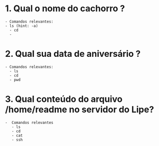 # 1. Qual o nome do cachorro ?
    - Comandos relevantes:
    - ls (hint: -a)
      - cd
      - 
# 2. Qual sua data de aniversário ?
    - Comandos relevantes:
      - ls
      - cd
      - pwd

# 3. Qual conteúdo do arquivo /home/readme no servidor do Lipe?
    -  Comandos relevantes
       - ls
       - cd
       - cat
       - ssh
